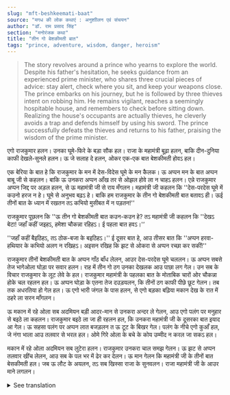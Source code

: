 ```yaml
---
slug: "mft-beshkeemati-baat"
source: "मगध की लोक कथाएं : अनुशाीलन एवं संचयन"
author: "डॉ. राम प्रसाद सिंह"
section: "मनोरंजक कथा"
title: "तीन गो बेशकीमती बात"
tags: "prince, adventure, wisdom, danger, heroism"
---
```

<blockquote>
The story revolves around a prince who yearns to explore the world. Despite his father's hesitation, he seeks guidance from an experienced prime minister, who shares three crucial pieces of advice: stay alert, check where you sit, and keep your weapons close. The prince embarks on his journey, but he is followed by three thieves intent on robbing him. He remains vigilant, reaches a seemingly hospitable house, and remembers to check before sitting down. Realizing the house's occupants are actually thieves, he cleverly avoids a trap and defends himself by using his sword. The prince successfully defeats the thieves and returns to his father, praising the wisdom of the prime minister.
</blockquote>

एगो राजकुमार हलन। उनका घूमे-फिरे के बड़ा सौक हल। राजा के महामंत्री बूढ़ा हलन, बाकि दीन-दुनिया काफी देखले-सुनले हलन। ऊ जे सलाह दे हलन, ओकर एक-एक बात बेशकीमती होवऽ हल।

एक बेरिया के बात हे कि राजकुमार के मन में देस-विदेस घूमे के मन कैलक। ऊ अप्पन मन के बात अप्पन बाबू जी से कहलन। बाकि ऊ उनकरा अप्पन आँख तर से ओझल होवे ला न चाहऽ हलन। एन्ने राजकुमार अप्पन जिद्द पर अड़ल हलन, से ऊ महामंत्री जी से राय मँगलन। महामंत्री जी कहलन कि ''देस-परदेस घूमे में कउनो हरज न हे। घूमे से अनुभव बढ़ऽ हे। बाकि हम राजकुमार के तीन गो बेशकीमती बात बतावऽ ही। ऊई तीनों बात के ध्यान में रखतन तऽ कभियो मुसीबत में न पड़तन!''

राजकुमार पूछलन कि ''ऊ तीन गो बेशकीमती बात कउन-कउन हे? तऽ महामंत्री जी कहलन कि ''देखऽ बेटा! जहाँ कहीं जइहऽ, हमेशा चौकन्ना रहिहऽ। ई पहला बात हवऽ।'’ 

''जहाँ कहीं बैइठिहऽ, तऽ ठोक-बजा के बइठिहऽ।'' ई दूसर बात हे, आउ तीसर बात कि ''अप्पन हरवा-हथियार के कभियो अलग न रखिहऽ। अइसन रखिह कि झट से ओकरा से अप्पन रच्छा कर सकीं!''
 
राजकुमार तीनों बेशकीमती बात के अप्पन गाँठ बाँध लेलन, आउर देस-परदेस घूमे चललन। ऊ अप्पन सबसे तेज भागेओला घोड़ा पर सवार हलन। राह में तीन गो ठग उनका देखलक आउ पाछा लग गेल। उन सब के विचार राजकुमार के लूट लेवे के हल। राजकुमार महामंत्री के पहलका बात के मोताबिक चारों ओर चौकन्ना होके चल रहलन हल। ऊ अप्पन घोड़ा के एतना तेज दउड़यलन, कि तीनों ठग काफी पीछे छूट गेलन। तब तक अधरतिया हो गेल हल। ऊ एगो भारी जंगल के पास हलन, से एगो बड़का बढ़िया मकान देख के रात में ठहरे ला सरन माँगलन।

ऊ मकान में रहे ओला सब अदमियन बड़ी आदर-मान से उनकरा अन्दर ले गेलन, आउ एगो पलंग पर मनुहार से बइठे ला कहलन। राजकुमार बइठे ला जा ही रहलन हल, कि उनकरा महामंत्री जी के दूसरका बात इयाद आ गेल। ऊ सहसा पलंग पर अप्पन लात बजड़लन त ऊ टूट के बिखर गेल। पलंग के नीचे एगो कुआँ हल, जे नंगा भाला आउ तलवार से भरल हल। ओमे गिरे ओला के बचे के कोय उम्मीद न करल जा सकऽ हल। 

मकान में रहे ओला अदमियन सब लुटेरा हलन। राजकुमार उनकरा चाल समझ गेलन। ऊ झट से अप्पन तलवार खींच लेलन, आउ सब के पल भर में ढेर कर देलन। ऊ मान गेलन कि महामंत्री जी के तीनों बात बेसकीमती हल। जब ऊ लौट के अयलन, तऽ सब खिस्सा राजा के सुनवलन। राजा महामंत्री जी के आउर माने लगलन।

<details>
<summary>See translation</summary>

Once upon a time, there was a prince who had a great desire to wander around. The king's prime minister, an old man, had seen and heard a lot about the world. The advice he gave was precious, and each piece of it was invaluable.

One day, the prince decided he wanted to travel the world. He shared his thoughts with his father, the king, but the king didn't want to let him out of his sight. Since the prince was determined, he sought advice from the prime minister. The prime minister said, "There is no harm in traveling to different places. Traveling expands one's experience. However, I will tell the prince three invaluable pieces of advice. If he keeps these three things in mind, he will never get into trouble!"

The prince asked, "What are those three invaluable pieces of advice?" The prime minister replied, "Listen, my son! Wherever you go, always stay alert. That is the first thing."

"When you sit anywhere, be sure to check the place before you sit down." That is the second piece of advice, and the third is, "Never separate your weapons from yourself. Keep them close so you can protect yourself quickly!"

The prince memorized all three precious pieces of advice and set off on his journey. He rode on his fastest horse. Along the way, three thieves spotted him and began to follow him. The thieves planned to rob the prince. According to the prime minister's first piece of advice, the prince was being vigilant. He rode his horse so fast that the three thieves fell far behind. By the time it became dusk, he reached near a dense forest and saw a large, nice house where he requested shelter for the night.

The people living in that house treated him with great respect and invited him in, asking him to sit on a bed. Just as the prince was about to sit down, he remembered the second piece of advice from the prime minister. Suddenly, he kicked the bed, and it broke apart. Beneath the bed was a well filled with sharp spears and swords. Anyone who fell into it would have no hope of survival.

The people living in the house were actually thieves. The prince realized their trick. He quickly drew his sword and dispatched them in no time. He acknowledged that the three pieces of advice from the prime minister were indeed invaluable. When he returned, he narrated the entire story to the king, who then praised the prime minister even more.
</details>